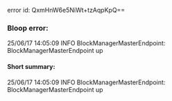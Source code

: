 error id: QxmHnW6e5NiWt+tzAqpKpQ==
### Bloop error:

25/06/17 14:05:09 INFO BlockManagerMasterEndpoint: BlockManagerMasterEndpoint up
#### Short summary: 

25/06/17 14:05:09 INFO BlockManagerMasterEndpoint: BlockManagerMasterEndpoint up